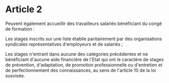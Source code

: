 # Article 2

Peuvent également accueillir des travailleurs salariés bénéficiant du congé de formation :

Les stages inscrits sur une liste établie paritairement par des organisations syndicales représentatives d'employeurs et de salariés ;

Les stages n'entrant dans aucune des catégories précédentes et ne bénéficiant d'aucune aide financière de l'Etat qui ont le caractère de stages de prévention, d'adaptation, de promotion professionnelle ou d'entretien et de perfectionnement des connaissances, au sens de l'article 10 de la loi susvisée.
